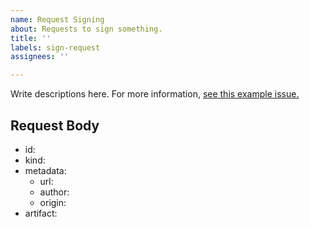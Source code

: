 ```yaml
---
name: Request Signing
about: Requests to sign something.
title: ''
labels: sign-request
assignees: ''

---
```


Write descriptions here. For more information, [see this example issue.](https://github.com/lhwdev-org/sign-system/issues/2)

## Request Body
- id: 
- kind: 
- metadata:
  * url: 
  * author: 
  * origin:
- artifact:
